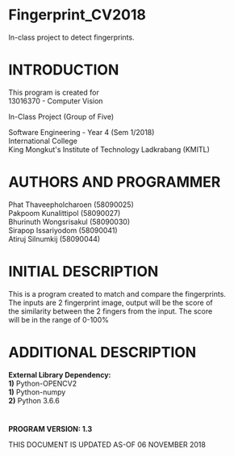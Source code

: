 # Fingerprint_CV2018
In-class project to detect fingerprints.

# INTRODUCTION

  This program is created for <br>
  13016370 - Computer Vision<br>
  
  In-Class Project (Group of Five)<br>

  Software Engineering - Year 4 (Sem 1/2018)<br>
  International College<br>
  King Mongkut's Institute of Technology Ladkrabang (KMITL)<br>

# AUTHORS AND PROGRAMMER
  Phat Thaveepholcharoen (58090025)<br>
  Pakpoom Kunalittipol (58090027)<br>
  Bhurinuth Wongsrisakul (58090030)<br>
  Sirapop Issariyodom (58090041)<br>
  Atiruj Silnumkij (58090044)<br>

# INITIAL DESCRIPTION

  This is a program created to match and compare the fingerprints. <br>
  The inputs are 2 fingerprint image, output will be the score of <br>
  the similarity between the 2 fingers from the input. The score <br>
  will be in the range of 0-100%

# ADDITIONAL DESCRIPTION

  **External Library Dependency:**<br>
  **1)** Python-OPENCV2 <br>
  **1)** Python-numpy <br>
  **2)** Python 3.6.6<br>
# 
**PROGRAM VERSION: 1.3<br>**

THIS DOCUMENT IS UPDATED AS-OF 06 NOVEMBER 2018<br>

